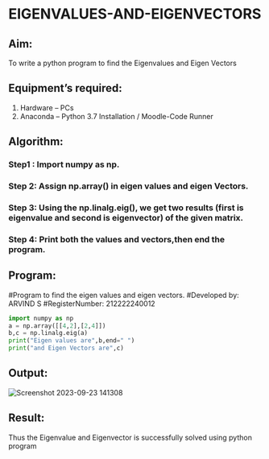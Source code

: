 # EIGENVALUES-AND-EIGENVECTORS
## Aim:
To write a python program to find the Eigenvalues and Eigen Vectors
## Equipment’s required:
1. 	Hardware – PCs
2. 	Anaconda – Python 3.7 Installation / Moodle-Code Runner
## Algorithm:
### Step1 : Import numpy as np.
### Step 2: Assign np.array() in eigen values and eigen Vectors.
### Step 3: Using the np.linalg.eig(),  we get two results (first is eigenvalue and second is eigenvector) of the given matrix.
### Step 4: Print both the values and vectors,then end the program.

## Program:
#Program to find the eigen values and eigen vectors.
#Developed by: ARVIND S
#RegisterNumber: 212222240012
```python
import numpy as np
a = np.array([[4,2],[2,4]])
b,c = np.linalg.eig(a)
print("Eigen values are",b,end=" ")
print("and Eigen Vectors are",c)
```
## Output:
![Screenshot 2023-09-23 141308](https://github.com/S-ARVIND01/EIGENVALUES-AND-EIGENVECTORS/assets/118707337/a4f330d0-e7e2-435c-ad92-fb8189da8a89)

## Result:
Thus the Eigenvalue and Eigenvector is successfully solved using python program
